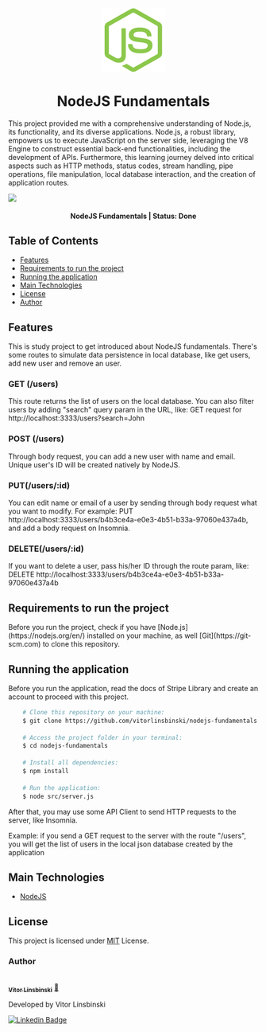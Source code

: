 <div align="center">
  <img src="./assets/node-logo.svg"/>
</div>

<h1 align = "center">NodeJS Fundamentals</h1>

<p>This project provided me with a comprehensive understanding of Node.js, its functionality, and its diverse applications. Node.js, a robust library, empowers us to execute JavaScript on the server side, leveraging the V8 Engine to construct essential back-end functionalities, including the development of APIs. Furthermore, this learning journey delved into critical aspects such as HTTP methods, status codes, stream handling, pipe operations, file manipulation, local database interaction, and the creation of application routes.</p>

<div align="center">
  <div style="display: flex; justify-content: space-between; align-items: center;">
    <img src="https://img.shields.io/static/v1?label=node&message=v18.7.1&color=blue&style=plastic&logo="/>
  </div>
</div>

<h4 align="center"> 
	NodeJS Fundamentals | Status: Done  
</h4>

## Table of Contents

- [Features](#features)
- [Requirements to run the project](#requirements-to-run-the-project)
- [Running the application](#running-the-application)
- [Main Technologies](#main-technologies)
- [License](#license)
- [Author](#author)

## Features

This is study project to get introduced about NodeJS fundamentals. There's some routes to simulate data persistence in local database, like get users, add new user and remove an user.

### GET (/users)

This route returns the list of users on the local database. You can also filter users by adding "search" query param in the URL, like: GET request for http://localhost:3333/users?search=John

### POST (/users)

Through body request, you can add a new user with name and email. Unique user's ID will be created natively by NodeJS.

### PUT(/users/:id)

You can edit name or email of a user by sending through body request what you want to modify. For example: PUT http://localhost:3333/users/b4b3ce4a-e0e3-4b51-b33a-97060e437a4b, and add a body request on Insomnia.

### DELETE(/users/:id)

If you want to delete a user, pass his/her ID through the route param, like: DELETE http://localhost:3333/users/b4b3ce4a-e0e3-4b51-b33a-97060e437a4b

## Requirements to run the project

<p>Before you run the project, check if you have [Node.js](https://nodejs.org/en/) installed on your machine, as well [Git](https://git-scm.com) to clone this repository.</p>

## Running the application

<p>Before you run the application, read the docs of Stripe Library and create an account to proceed with this project.</p>

```bash
    # Clone this repository on your machine:
    $ git clone https://github.com/vitorlinsbinski/nodejs-fundamentals.git

    # Access the project folder in your terminal:
    $ cd nodejs-fundamentals

    # Install all dependencies:
    $ npm install

    # Run the application:
    $ node src/server.js
```

<p>After that, you may use some API Client to send HTTP requests to the server, like Insomnia.</p>

<span>Example: if you send a GET request to the server with the route "/users", you will get the list of users in the local json database created by the application</span>

## Main Technologies

- [NodeJS](https://nodejs.org/)

## License

This project is licensed under [MIT](https://choosealicense.com/licenses/mit/) License.

### Author

<a href="https://github.com/vitorlinsbinski">
 <img style="border-radius: 50%;" src="https://avatars.githubusercontent.com/u/69444717?v=4" width="100px;" alt=""/>
 <br />
 <sub><b>Vitor Linsbinski</b></sub></a> <a href="https://github.com/vitorlinsbinski" title="">🚀</a>

Developed by Vitor Linsbinski

[![Linkedin Badge](https://img.shields.io/badge/-Vitor-blue?style=flat-square&logo=Linkedin&logoColor=white&link=https://www.linkedin.com/in/vitorlinsbinski/)](https://www.linkedin.com/in/vitorlinsbinski/)

```

```
